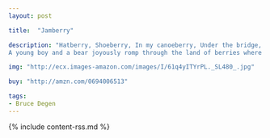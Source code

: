 ```yaml
---
layout: post

title:  "Jamberry"

description: "Hatberry, Shoeberry, In my canoeberry, Under the bridge, And over the dam, Looking for berries Berries for jam. They’re off…a boy and an endearing, rhyme-spouting bear, who squires him through a fantastic world of berries. And their adventure comes to a razzamatazz finale under a starberry sky.
A young boy and a bear joyously romp through the land of berries where there are raspberry rabbits and a brassberry band with elephants skating on strawberry jam!"

img: "http://ecx.images-amazon.com/images/I/61q4yITYrPL._SL480_.jpg"

buy: "http://amzn.com/0694006513"

tags:
- Bruce Degen
---
```


{% include content-rss.md %}